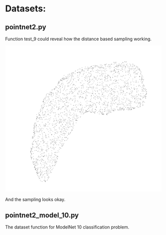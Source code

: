 # Datasets:

## pointnet2.py

Function test_9 could reveal how the distance based sampling working.

![](../../image/distance_sampling.png)

And the sampling looks okay.

## pointnet2_model_10.py

The dataset function for ModelNet 10 classification problem.

